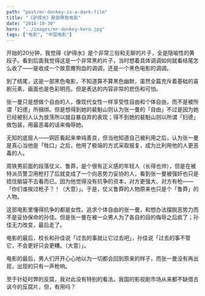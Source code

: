 ```yaml
---
path: "post/mr-donkey-is-a-dark-film"
title: "《驴得水》是部黑色电影"
date: "2016-10-30"
hero: "../images/mr-donkey-hero.jpg"
tags: ["电影", "中国电影"]
---
```


开始的20分钟，我觉得《驴得水》是个非常三俗和无聊的片子，全是隐喻性的黄段子。看到后面我觉得这是一个非常黑的片子，当时想着具体调调如何就看结尾怎么收了——是收成一个故意撒狗血的调调，还是一个黑色电影的调调。

到了结尾，这是一部黑色电影，不知道算不算黑色幽默，虽然全篇充斥着基础的喜剧元素，画面也是色彩明亮，但是表达的内容非常的悲伤和可怕。

张一曼只是想做个自由的人，像现代女性一样享受性自由和个体自由，而不是被所谓「妇德」所捆绑。但是想得到她的裴魁山则认为张一曼的「自由」不过是因为她已经被别人认为放荡所以就自暴自弃的表现；得不到她的裴魁山则以所谓「妇德」做包装，用最恶毒的话来侮辱她。</p>

无知的底层人——铜匠看起来单纯善良，但当他知道自己被利用之后，认为张一曼是真心当他是「牲口」之后，他用了极端的方式采取报复，成为比利用他的人更恶毒的人。

周铁男前面的段落仗义、鲁莽，是个很有正义感的年轻人（长得也帅），但是在被特派员警卫用枪打了后就变成了一个向恶势力妥协的人，看到张一曼被强奸也只是捂住脑袋不去看而已。因为他觉得没有抗争的资本，对方更强大、对方有枪——「你们谁挨过枪子？！（大意）」。于是，仗义鲁莽的人物原来也只是个「鲁莽」的人物。

这部电影里懂得抗争的都是女性。追求个体自由的张一曼，和想办法摆脱恶势力而不是妥协保命的孙佳。但是张一曼在被一众男人为了各自的目的侮辱之后疯了；孙佳无力改变，最后走了。

电影的最后，校长和孙佳说「过去的事就让它过去吧」，孙佳说「过去的事不管它，不会更好只会更糟。（大意）」。

电影的最后，男人们开开心心地以为一切都会回到原来的样子，而张一曼没有再出现，出现的只有一声枪响。

至于针砭时弊的反腐，我对此没有特别的看法。我国的影视剧市场从来都不缺借古讽今的反腐片，但，有用吗？
